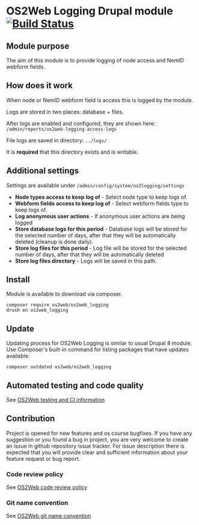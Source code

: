 # OS2Web Logging Drupal module [![Build Status](https://travis-ci.org/OS2web/os2web_logging.svg?branch=master)](https://travis-ci.org/OS2web/os2web_logging)

## Module purpose

The aim of this module is to provide logging of node access and NemID webform fields.

## How does it work

When node or NemID webform field is access this is logged by the module.

Logs are stored in two places: database + files.

After logs are enabled and configured, they are shown here: `/admin/reports/os2web-logging-access-logs`

File logs are saved in directory: `../logs/`

It is **required** that this directory exists and is writable.

## Additional settings
Settings are available under `/admin/config/system/os2logging/settings`
* **Node types access to keep log of** - Select node type to keep logs of.
* **Webform fields access to keep log of** - Select webform fields type to keep logs of.
* **Log anonymous user actions** - If anonymous user actions are being logged
* **Store database logs for this period** - Database logs will be stored for the selected number of days, after that they will be automatically deleted (cleanup is done daily).
* **Store log files for this period** - Log file will be stored for the selected number of days, after that they will be automatically deleted
* **Store log files directory** - Logs will be saved in this path.

## Install

Module is available to download via composer.
```
composer require os2web/os2web_logging
drush en os2web_logging
```

## Update
Updating process for OS2Web Logging is similar to usual Drupal 8 module.
Use Composer's built-in command for listing packages that have updates available:

```
composer outdated os2web/os2web_logging
```

## Automated testing and code quality
See [OS2Web testing and CI information](https://github.com/OS2Web/docs#testing-and-ci)

## Contribution

Project is opened for new features and os course bugfixes.
If you have any suggestion or you found a bug in project, you are very welcome
to create an issue in github repository issue tracker.
For issue description there is expected that you will provide clear and
sufficient information about your feature request or bug report.

### Code review policy
See [OS2Web code review policy](https://github.com/OS2Web/docs#code-review)

### Git name convention
See [OS2Web git name convention](https://github.com/OS2Web/docs#git-guideline)

